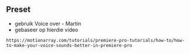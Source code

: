 ## Preset
* gebruik Voice over - Martin
* gebaseer op hierdie video
```
https://motionarray.com/tutorials/premiere-pro-tutorials/how-to/how-to-make-your-voice-sounds-better-in-premiere-pro
```
